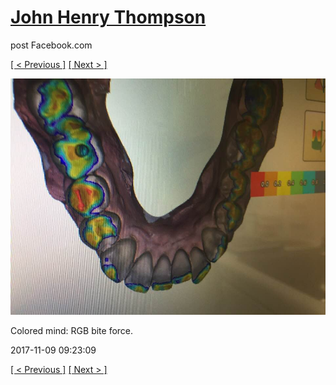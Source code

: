 # [John Henry Thompson](../README.md)
post Facebook.com

[[ < Previous ]](2017-11-09-1.md) [[ Next > ]](2017-11-09-3.md)

[![](../media/2017-11-09/Timeline-Photos-Colored-mind-RGB-bite-force.jpg)](../README.md)

Colored mind: RGB bite force.

2017-11-09 09:23:09

[[ < Previous ]](2017-11-09-1.md) [[ Next > ]](2017-11-09-3.md)